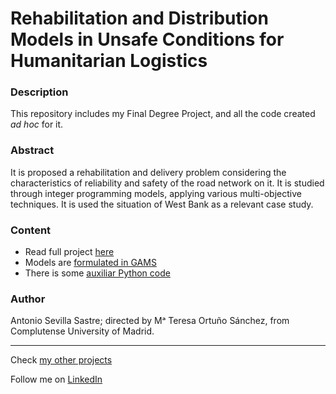 # Rehabilitation and Distribution Models in Unsafe Conditions for Humanitarian Logistics

### Description
This repository includes my Final Degree Project, and all the code created _ad hoc_ for it.

### Abstract
It is proposed a rehabilitation and delivery problem considering the characteristics of reliability and safety of the road network on it.
It is studied through integer programming models, applying various multi-objective techniques.
It is used the situation of West Bank as a relevant case study.

### Content
- Read full project [here](https://github.com/asevillasastre/UCM-Rehabilitation-and-Distribution-Models/blob/main/TFG-Antonio-Sevila-Sastre.pdf)
- Models are [formulated in GAMS](https://github.com/asevillasastre/UCM-Rehabilitation-and-Distribution-Models/tree/main/src/gams)
- There is some [auxiliar Python code](https://github.com/asevillasastre/UCM-Rehabilitation-and-Distribution-Models/tree/main/src/python)

### Author
Antonio Sevilla Sastre; directed by Mᵃ Teresa Ortuño Sánchez, from Complutense University of Madrid.

-----------------------------------------------------------------------------

Check [my other projects](https://github.com/asevillasastre)

Follow me on [LinkedIn](https://www.linkedin.com/in/asevillasastre/)
